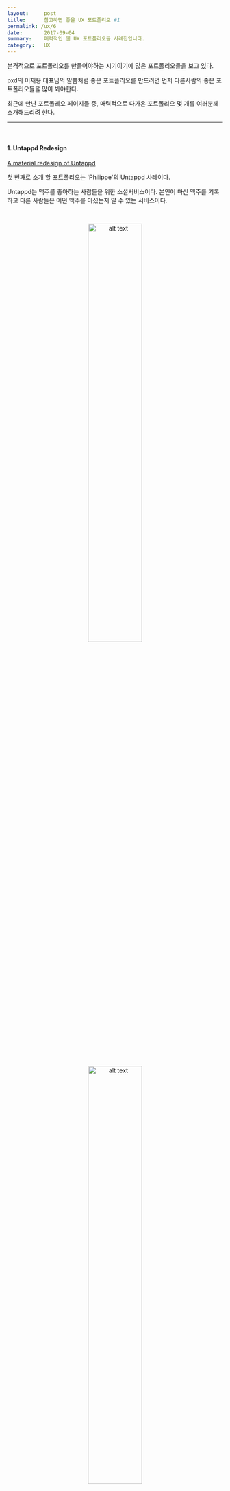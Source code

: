 ```yaml
---
layout:     post
title:      참고하면 좋을 UX 포트폴리오 #1
permalink: /ux/6
date:       2017-09-04
summary:    매력적인 웹 UX 포트폴리오들 사례집입니다.
category: 	UX
---
```


본격적으로 포트폴리오를 만들어야하는 시기이기에 많은 포트폴리오들을 보고 있다.

pxd의 이재용 대표님의 말씀처럼 좋은 포트폴리오를 만드려면 먼저 다른사람의 좋은 포트폴리오들을 많이 봐야한다.

최근에 만난 포트폴레오 페이지들 중, 매력적으로 다가온 포트폴리오 몇 개를 여러분께 소개해드리려 한다.

- - -

<br> 

#### 1. Untappd Redesign

[A material redesign of Untappd](http://philkt.me/untappd)

첫 번째로 소개 할 포트폴리오는 'Philippe'의 Untappd 사례이다.

Untappd는 맥주를 좋아하는 사람들을 위한 소셜서비스이다. 본인이 마신 맥주를 기록하고 다른 사람들은 어떤 맥주를 마셨는지 알 수 있는 서비스이다.

<br> 

<p align ="middle">	
 <img src="https://untappd.akamaized.net/blog-assets/v3_blog_1.jpg" alt="alt text" width = "50%">
</p>

<p align ="middle">	
 <img src="https://untappd.akamaized.net/assets/custom/homepage/images/phone-discover-crop-right-v3.png 
" alt="alt text" width = "50%">
</p>

{: refdef: style="text-align: center;"}
###### _대략 이런 로고와 UI를 가졌다._ 출처: Untappd 홈페이지 
{: refdef}

<br>

Philippe은 이 untappd를 열렬히 이용하는 사용자였고 서비스를 이용하다 불편한 점이 보여 자기가 직접 redesign을 해보자고 생각했다고 한다. 


이 사례에서는 디자인을 위한 survey 진행 - survey 결과 분석 및 인사이트 도출 - 도출한 인사이트를 mockup 제작에 활용 이라는 플로우를 어떻게 진행했을까를 살펴보면 좋을 것 같다.

- - -

#### 2. Spotify Redesign

[Spotify UX Analysis and Redesign](https://blog.prototypr.io/spotify-reverse-engineering-8f6a0d9850c8)


2번째 사례는 'Renee'의 Spotify 사례이다.

Spotify는 스트리밍 기반 음원 서비스이다. 우리가 쓰는 멜론, 지니와 유사한 서비스라고 생각하면 된다.

<br>

<p align ="middle">	
 <img src="http://www.scdn.co/i/_global/open-graph-default.png" alt="alt text" width = "50%">
</p>

<br>

포트폴리오의 주인공인 Renee는 Spotify를 많이 쓰는 사용자인데 서비스를 좋아하다보니 어떻게 하면 더 개선 시킬 수 있을까를 고민하다 이 프로젝트를 시행하게 됐다고 한다. 

이 사례는 Renee 본인의 관점을 많이 적용시켜 디자인을 한 사례인데 개인의 의견만 들어갔음에도 체계적이고 짜임새가 있다. 

또한 중간중간 좋은 아이디어들이 눈에 띄니 서비스 기획 시 참고하시면 좋을 것 같다.

- - -

#### 3. Uber Redesign

[Perfecting the Pickup](http://simonpan.com/work/uber/?ref=uxdesignweekly) 

마지막은 'Simon'의 Uber 사례이다.

Uber는 차량 공유 서비스이며 2010년 서비스를 시작해 지금은 기업가치 약 80조원에 육박할 정도로 거대한 서비스가 되었다.

<br>

<p align ="middle">	
 <img src="http://businessmodel.guru/wp-content/uploads/2016/01/uber-logo.png" alt="alt text" width = "50%">
</p>

<br>

Uber는 2016년에 App redesign을 하게 되었는데 여기에 포트폴리오 주인공인 Simon이 참여했다.

이 포트폴리오는 Simon이 참여한 redesign 프로젝트에 대한 내용이다. 

프로젝트 주제는 pick up experience 개선에 대한 내용인데 실제로 거리에서 사용자를 만나서 인터뷰하고 상황별 context를 고려해 디자인 한 점이 인상적이다.

또한 기존에는 사용자들이 현재 위치를 기반으로 기다리는 등 서비스가 정적으로 이용되었다면 서비스 개선 이후에는 탑승하기 위한 최적의 위치, 도착지까지 최소한으로 걸리는 탑승 위치로 사용자가 움직이는 등 좀 더 동적으로 사용자들이 서비스를 이용할 수 있게 한 관점의 전환이 인상적이다.

<br>

{% include youtubeplayer.html id="I1DdoN6NLDg" %}

<br>

실제로 이 프로젝트는 2016년 말에 런칭 되었다. 실제로 반영 된 사례이기 때문에 더 유심히 보면 좋을 것 같다.




